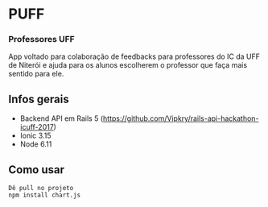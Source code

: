 # PUFF
### Professores UFF

App voltado para colaboração de feedbacks para professores do IC  da UFF de Niterói e ajuda para os alunos escolherem o 
professor que faça mais sentido para ele.

## Infos gerais

- Backend API em Rails 5 (https://github.com/Vipkry/rails-api-hackathon-icuff-2017)
- Ionic 3.15
- Node 6.11

## Como usar
    Dê pull no projeto
    npm install chart.js
      
